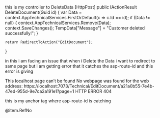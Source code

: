 this is my controller to DeleteData 
[HttpPost]
public IActionResult DeleteDocument(Guid id)
{
	var Data = context.AppTechnicalServices.FirstOrDefault(c => c.Id == id);
	if (Data != null)
	{
		context.AppTechnicalServices.Remove(Data);
		context.SaveChanges();
		TempData["Message"] = "Customer deleted successfully!";
	}
	
	return RedirectToAction("EditDocument");
}

in this i am facing an issue that when i Delete the Data i want to redirect to same page but i am getting error that it catches the asp-route-id and this error is giving 

This localhost page can’t be found
No webpage was found for the web address: https://localhost:7073/Technical/EditDocument/a21a0b55-7e4b-47ed-955d-9e7ca2a191e1?page=1
HTTP ERROR 404

this is my anchor tag where asp-route-id is catching
<td>
				<a asp-action="EditDocument"
				   asp-route-id="@item.Id"
   asp-route-FinYear="@ViewBag.FinYear"
   asp-route-SearchMonth="@ViewBag.SearchMonth"
				   asp-route-page="@ViewBag.CurrentPage"
				   class="btn glow"
				   style="text-decoration:none;background-color:;font-weight:;">
								@item.RefNo
				</a>
</td>

 
